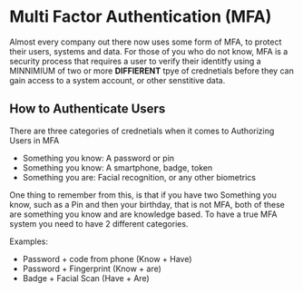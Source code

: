 # Multi Factor Authentication (MFA)

Almost every company out there now uses some form of MFA, to protect their users, systems and data. For those of you who do not know, MFA is a security process that requires a user to verify their identitfy using a MINNIMIUM of two or more **DIFFIERENT** tpye of crednetials before they can gain access to a system account, or other senstitive data. 

## How to Authenticate Users

There are three categories of crednetials when it comes to Authorizing Users in MFA

- Something you know: A password or pin
- Something you know: A smartphone, badge, token
- Something you are: Facial recognition, or any other biometrics

One thing to remember from this, is that if you have two Something you know, such as a Pin and then your birthday, that is not MFA, both of these are something you know and are knowledge based. To have a true MFA system you need to have 2 different categories.

Examples:
- Password + code from phone (Know + Have)
- Password + Fingerprint (Know + are)
- Badge + Facial Scan (Have + Are)
